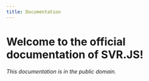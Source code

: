 ```yaml
---
title: Documentation
---
```


# Welcome to the official documentation of SVR.JS!

_This documentation is in the public domain._
